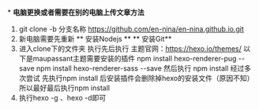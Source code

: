 \* **电脑更换或者需要在别的电脑上传文章方法**

1. git clone -b 分支名称 https://github.com/en-nina/en-nina.github.io.git
2. 新电脑需要先重新 ** 安装Nodejs **  ** 安装Git**
3. 进入clone下的文件夹 执行先后执行
   主题官网：https://hexo.io/themes/
   以下是maupassant主题需要安装的插件
   npm install hexo-renderer-pug --save
   npm install hexo-renderer-sass --save
   然后执行 npm install
   经过多次尝试 先执行npm install 后安装插件会删除掉hexo的安装文件（原因不知）
   所以最好最后执行npm install
4. 执行hexo -g  、hexo -d即可